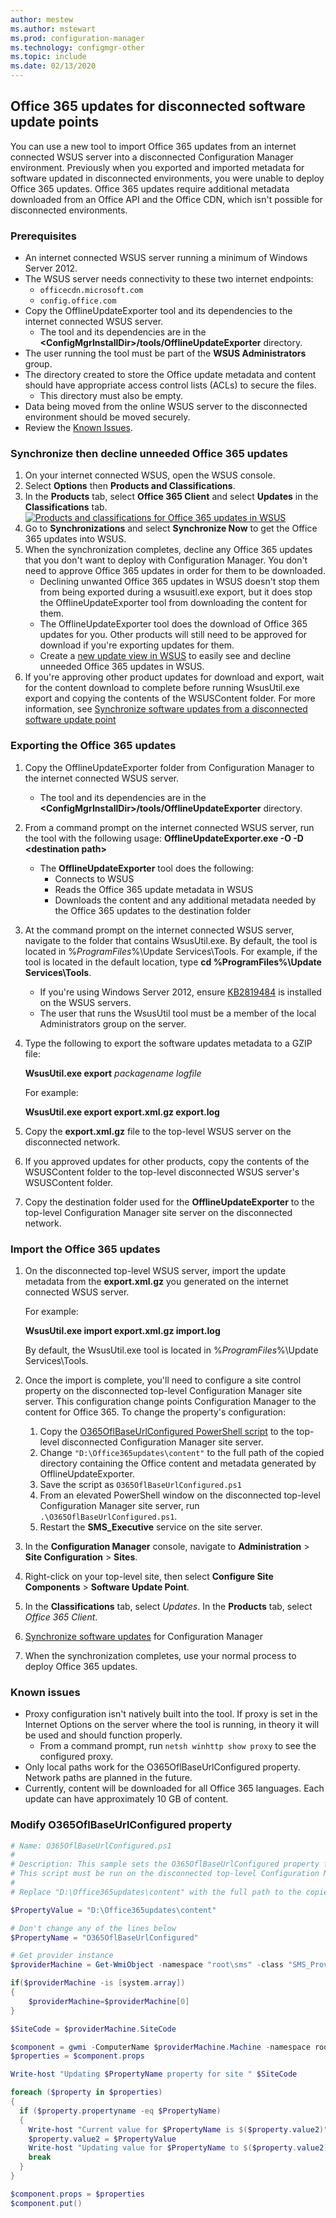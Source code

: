 ```yaml
---
author: mestew
ms.author: mstewart
ms.prod: configuration-manager
ms.technology: configmgr-other
ms.topic: include
ms.date: 02/13/2020
---
```


## <a name="bkmk_O365"></a> Office 365 updates for disconnected software update points
<!--4065163-->
You can use a new tool to import Office 365 updates from an internet connected WSUS server into a disconnected Configuration Manager environment. Previously when you exported and imported metadata for software updated in disconnected environments, you were unable to deploy Office 365 updates. Office 365 updates require additional metadata downloaded from an Office API and the Office CDN, which isn't possible for disconnected environments.

### Prerequisites

- An internet connected WSUS server running a minimum of Windows Server 2012.
- The WSUS server needs connectivity to these two internet endpoints:
   - `officecdn.microsoft.com`
   - `config.office.com`
- Copy the OfflineUpdateExporter tool and its dependencies to the internet connected WSUS server.
  - The tool and its dependencies are in the **&lt;ConfigMgrInstallDir>/tools/OfflineUpdateExporter** directory.
- The user running the tool must be part of the **WSUS Administrators** group.
- The directory created to store the Office update metadata and content should have appropriate access control lists (ACLs) to secure the files.
    - This directory must also be empty.
- Data being moved from the online WSUS server to the disconnected environment should be moved securely.
- Review the [Known Issues](#bkmk_O365_ki).

### Synchronize then decline unneeded Office 365 updates

1. On your internet connected WSUS, open the WSUS console.
1. Select **Options** then **Products and Classifications**.
1. In the **Products** tab, select **Office 365 Client** and select **Updates** in the **Classifications** tab.
[![Products and classifications for Office 365 updates in WSUS](../../media/4065163-o365-updates-product-classification.png)](../../media/4065163-o365-updates-product-classification.png#lightbox)
1. Go to **Synchronizations** and select **Synchronize Now** to get the Office 365 updates into WSUS.
1. When the synchronization completes, decline any Office 365 updates that you don't want to deploy with Configuration Manager. You don't need to approve Office 365 updates in order for them to be downloaded.  
   - Declining unwanted Office 365 updates in WSUS doesn't stop them from being exported during a wsusuitl.exe export, but it does stop the OfflineUpdateExporter tool from downloading the content for them.
   - The OfflineUpdateExporter tool does the download of Office 365 updates for you. Other products will still need to be approved for download if you're exporting updates for them.
    - Create a [new update view in WSUS](https://docs.microsoft.com/windows-server/administration/windows-server-update-services/manage/viewing-and-managing-updates#to-create-a-new-update-view-on-wsus) to easily see and decline unneeded Office 365 updates in WSUS.
1. If you're approving other product updates for download and export, wait for the content download to complete before running WsusUtil.exe export and copying the contents of the WSUSContent folder. For more information, see [Synchronize software updates from a disconnected software update point](/configmgr/sum/get-started/synchronize-software-updates-disconnected)

### Exporting the Office 365 updates

1. Copy the OfflineUpdateExporter folder from Configuration Manager to the internet connected WSUS server.
    - The tool and its dependencies are in the **&lt;ConfigMgrInstallDir>/tools/OfflineUpdateExporter** directory.
1. From a command prompt on the internet connected WSUS server, run the tool with the following usage: **OfflineUpdateExporter.exe -O -D &lt;destination path>**
   - The **OfflineUpdateExporter** tool does the following:
      - Connects to WSUS
      - Reads the Office 365 update metadata in WSUS
      - Downloads the content and any additional metadata needed by the Office 365 updates to the destination folder
1. At the command prompt on the internet connected WSUS server, navigate to the folder that contains WsusUtil.exe. By default, the tool is located in %*ProgramFiles*%\Update Services\Tools. For example, if the tool is located in the default location, type **cd %ProgramFiles%\Update Services\Tools**.
   - If you're using Windows Server 2012, ensure [KB2819484](https://support.microsoft.com/help/2819484/cab-file-that-is-exported-by-using-the-wsusutil-exe-command-is-display) is installed on the WSUS servers.
   - The user that runs the WsusUtil tool must be a member of the local Administrators group on the server.

1. Type the following to export the software updates metadata to a GZIP file:  

    **WsusUtil.exe export**  *packagename*  *logfile*  

    For example:  

    **WsusUtil.exe export export.xml.gz export.log**

1. Copy the **export.xml.gz** file to the top-level WSUS server on the disconnected network.
1. If you approved updates for other products, copy the contents of the WSUSContent folder to the top-level disconnected WSUS server's WSUSContent folder.
1. Copy the destination folder used for the **OfflineUpdateExporter** to the top-level Configuration Manager site server on the disconnected network.

### Import the Office 365 updates

1. On the disconnected top-level WSUS server, import the update metadata from the **export.xml.gz** you generated on the internet connected WSUS server.
   
    For example:  

    **WsusUtil.exe import export.xml.gz import.log**
    
    By default, the WsusUtil.exe tool is located in %*ProgramFiles*%\Update Services\Tools.

1. Once the import is complete, you'll need to configure a site control property on the disconnected top-level Configuration Manager site server. This configuration change points Configuration Manager to the content for Office 365. To change the property's configuration:
   1. Copy the [O365OflBaseUrlConfigured PowerShell script](#bkmk_o365_script) to the top-level disconnected Configuration Manager site server.
   1. Change `"D:\Office365updates\content"` to the full path of the copied directory containing the Office content and metadata generated by OfflineUpdateExporter.
   1. Save the script as `O365OflBaseUrlConfigured.ps1`
   1. From an elevated PowerShell window on the disconnected top-level Configuration Manager site server, run `.\O365OflBaseUrlConfigured.ps1`.
   1. Restart the **SMS_Executive** service on the site server.
1. In the **Configuration Manager** console, navigate to **Administration** > **Site Configuration** > **Sites**.
1. Right-click on your top-level site, then select **Configure Site Components** > **Software Update Point**.
1. In the **Classifications** tab, select *Updates*. In the **Products** tab, select *Office 365 Client*.
1. [Synchronize software updates](/configmgr/sum/get-started/synchronize-software-updates#manually-start-software-updates-synchronization) for Configuration Manager
1. When the synchronization completes, use your normal process to deploy Office 365 updates.

### <a name="bkmk_O365_ki"></a> Known issues

- Proxy configuration isn't natively built into the tool. If proxy is set in the Internet Options on the server where the tool is running, in theory it will be used and should function properly.
   - From a command prompt, run `netsh winhttp show proxy` to see the configured proxy.
- Only local paths work for the O365OflBaseUrlConfigured property. Network paths are planned in the future.
- Currently, content will be downloaded for all Office 365 languages. Each update can have approximately 10 GB of content.

### <a name="bkmk_o365_script"></a> Modify O365OflBaseUrlConfigured property

```powershell
# Name: O365OflBaseUrlConfigured.ps1
#
# Description: This sample sets the O365OflBaseUrlConfigured property for the SMS_WSUS_CONFIGURATION_MANAGER component on the top-level site.
# This script must be run on the disconnected top-level Configuration Manager site server
#
# Replace "D:\Office365updates\content" with the full path to the copied directory containing all the Office metadata and content generated by the OfflineUpdateExporter tool.

$PropertyValue = "D:\Office365updates\content"

# Don't change any of the lines below
$PropertyName = "O365OflBaseUrlConfigured"

# Get provider instance
$providerMachine = Get-WmiObject -namespace "root\sms" -class "SMS_ProviderLocation"

if($providerMachine -is [system.array])
{
    $providerMachine=$providerMachine[0]
}

$SiteCode = $providerMachine.SiteCode

$component = gwmi -ComputerName $providerMachine.Machine -namespace root\sms\site_$SiteCode -query 'select comp.* from sms_sci_component comp join SMS_SCI_SiteDefinition sdef on sdef.SiteCode=comp.SiteCode where sdef.ParentSiteCode="" and comp.componentname="SMS_WSUS_CONFIGURATION_MANAGER"'
$properties = $component.props

Write-host "Updating $PropertyName property for site " $SiteCode

foreach ($property in $properties)
{
  if ($property.propertyname -eq $PropertyName) 
  {
    Write-host "Current value for $PropertyName is $($property.value2)"
    $property.value2 = $PropertyValue
    Write-host "Updating value for $PropertyName to $($property.value2)"
    break
  }
}

$component.props = $properties
$component.put()
```

